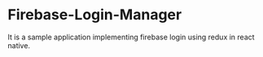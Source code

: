 # Firebase-Login-Manager
It is a sample application implementing firebase login using redux in react native.
